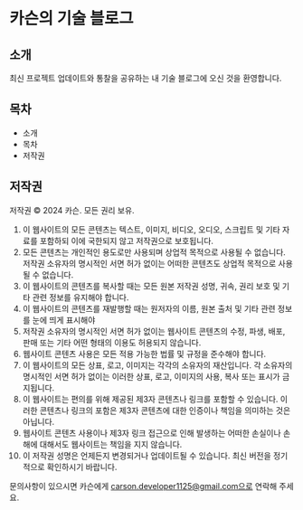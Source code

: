 # 카슨의 기술 블로그

## 소개
최신 프로젝트 업데이트와 통찰을 공유하는 내 기술 블로그에 오신 것을 환영합니다.

## 목차
- 소개
- 목차
- 저작권

## 저작권

저작권 © 2024 카슨. 모든 권리 보유.

1. 이 웹사이트의 모든 콘텐츠는 텍스트, 이미지, 비디오, 오디오, 스크립트 및 기타 자료를 포함하되 이에 국한되지 않고 저작권으로 보호됩니다.
2. 모든 콘텐츠는 개인적인 용도로만 사용되며 상업적 목적으로 사용될 수 없습니다. 저작권 소유자의 명시적인 서면 허가 없이는 어떠한 콘텐츠도 상업적 목적으로 사용될 수 없습니다.
3. 이 웹사이트의 콘텐츠를 복사할 때는 모든 원본 저작권 성명, 귀속, 권리 보호 및 기타 관련 정보를 유지해야 합니다.
4. 이 웹사이트의 콘텐츠를 재발행할 때는 원저자의 이름, 원본 출처 및 기타 관련 정보를 눈에 띄게 표시해야
5. 저작권 소유자의 명시적인 서면 허가 없이는 웹사이트 콘텐츠의 수정, 파생, 배포, 판매 또는 기타 어떤 형태의 이용도 허용되지 않습니다.
6. 웹사이트 콘텐츠 사용은 모든 적용 가능한 법률 및 규정을 준수해야 합니다.
7. 이 웹사이트의 모든 상표, 로고, 이미지는 각각의 소유자의 재산입니다. 각 소유자의 명시적인 서면 허가 없이는 이러한 상표, 로고, 이미지의 사용, 복사 또는 표시가 금지됩니다.
8. 이 웹사이트는 편의를 위해 제공된 제3자 콘텐츠나 링크를 포함할 수 있습니다. 이러한 콘텐츠나 링크의 포함은 제3자 콘텐츠에 대한 인증이나 책임을 의미하는 것은 아닙니다.
9. 웹사이트 콘텐츠 사용이나 제3자 링크 접근으로 인해 발생하는 어떠한 손실이나 손해에 대해서도 웹사이트는 책임을 지지 않습니다.
10. 이 저작권 성명은 언제든지 변경되거나 업데이트될 수 있습니다. 최신 버전을 정기적으로 확인하시기 바랍니다.

문의사항이 있으시면 카슨에게 carson.developer1125@gmail.com으로 연락해 주세요.
